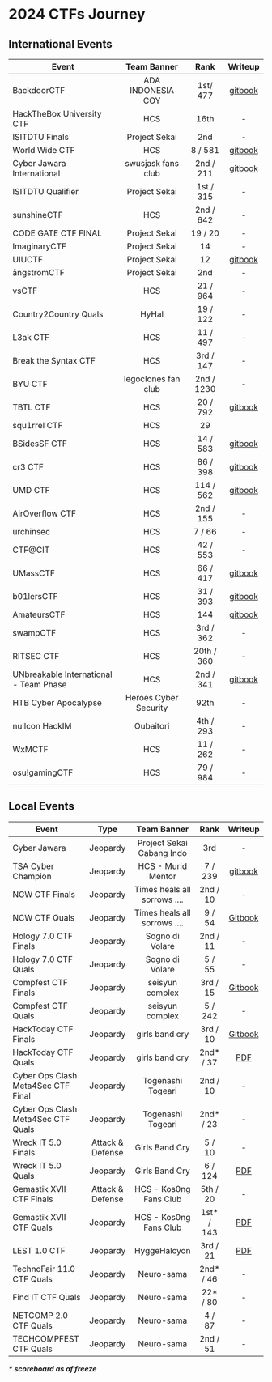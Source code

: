 # 2024 CTFs Journey

## International Events
| Event | Team Banner | Rank | Writeup |
| --- | :---: |  :---: | :---: |
| BackdoorCTF | ADA INDONESIA COY | 1st/ 477 | [gitbook](https://hyggehalcyon.gitbook.io/page/ctfs/2024/backdoorctf) | 
| HackTheBox University CTF | HCS | 16th | - | 
| ISITDTU Finals | Project Sekai | 2nd | - |
| World Wide CTF | HCS | 8 / 581 | [gitbook](https://hyggehalcyon.gitbook.io/page/ctfs/2024/world-wide-ctf) |
| Cyber Jawara International | swusjask fans club | 2nd / 211 | [gitbook](https://hyggehalcyon.gitbook.io/page/ctfs/2024/cyber-jawara-international) |
| ISITDTU Qualifier | Project Sekai | 1st / 315 | - |
| sunshineCTF | HCS | 2nd / 642 | - |
| CODE GATE CTF FINAL | Project Sekai | 19 / 20 | - |
| ImaginaryCTF | Project Sekai | 14 | - |
| UIUCTF | Project Sekai | 12 | [gitbook](https://hyggehalcyon.gitbook.io/page/ctfs/2024/uiuctf#pwnymalloc) |
| ångstromCTF | Project Sekai | 2nd | - |
| vsCTF | HCS | 21 / 964 | - |
| Country2Country Quals | HyHal | 19 / 122 | - |
| L3ak CTF | HCS | 11 / 497 | - |
| Break the Syntax CTF | HCS | 3rd / 147 | - |
| BYU CTF | legoclones fan club | 2nd / 1230 | - |
| TBTL CTF | HCS | 20 / 792 | [gitbook](https://hyggehalcyon.gitbook.io/page/ctfs/2024/tbtl-ctf) |
| squ1rrel CTF | HCS | 29 |  |
| BSidesSF CTF | HCS | 14 / 583 | [gitbook](https://hyggehalcyon.gitbook.io/page/ctfs/2024/bsidessf-ctf) |
| cr3 CTF | HCS | 86 / 398 | [gitbook](https://hyggehalcyon.gitbook.io/page/ctfs/2024/cr3-ctf) |
| UMD CTF | HCS | 114 / 562 | [gitbook](https://hyggehalcyon.gitbook.io/page/ctfs/2024/umd-ctf) |
| AirOverflow CTF | HCS | 2nd / 155 | - |
| urchinsec | HCS | 7 / 66 | - |
| CTF@CIT | HCS | 42 / 553 | - |
| UMassCTF | HCS | 66 / 417 | [gitbook](https://hyggehalcyon.gitbook.io/page/ctfs/2024/umassctf) |
| b01lersCTF | HCS | 31 / 393 | [gitbook](https://hyggehalcyon.gitbook.io/page/ctfs/2024/b01lers-ctf) |
| AmateursCTF | HCS | 144 | [gitbook](https://hyggehalcyon.gitbook.io/page/ctfs/2024/amateursctf) |
| swampCTF | HCS | 3rd / 362 | - |
| RITSEC CTF | HCS | 20th / 360 | - |
| UNbreakable International - Team Phase | HCS | 2nd / 341 | [gitbook](https://hyggehalcyon.gitbook.io/page/ctfs/2024/unbreakable-international-team-phase) |
| HTB Cyber Apocalypse | Heroes Cyber Security | 92th | - |
| nullcon HackIM | Oubaitori | 4th / 293 | - |
| WxMCTF | HCS | 11 / 262 | - |
| osu!gamingCTF | HCS | 79 / 984 | - | 
    
## Local Events
| Event | Type | Team Banner | Rank | Writeup |
| --- | :---: |  :---: |  :---: | :---: |
| Cyber Jawara | Jeopardy | Project Sekai Cabang Indo | 3rd | - |
| TSA Cyber Champion | Jeopardy | HCS - Murid Mentor | 7 / 239 | [gitbook](https://hyggehalcyon.gitbook.io/page/ctfs/2024/tsa-cyber-champion) |
| NCW CTF Finals | Jeopardy | Times heals all sorrows .... | 2nd / 10 | - |
| NCW CTF Quals | Jeopardy | Times heals all sorrows .... | 9 / 54 | [Gitbook](https://hyggehalcyon.gitbook.io/page/ctfs/2024/national-cyber-week-quals) |
| Hology 7.0 CTF Finals | Jeopardy | Sogno di Volare | 2nd / 11 | - |
| Hology 7.0 CTF Quals | Jeopardy | Sogno di Volare | 5 / 55 | - |
| Compfest CTF Finals | Jeopardy | seisyun complex | 3rd / 15 | [Gitbook](https://hyggehalcyon.gitbook.io/page/ctfs/2024/compfest-16-finals)  |
| Compfest CTF Quals | Jeopardy | seisyun complex | 5 / 242 | - |
| HackToday CTF Finals | Jeopardy | girls band cry | 3rd / 10 | [Gitbook](https://hyggehalcyon.gitbook.io/page/ctfs/2024/hacktoday-finals)  |
| HackToday CTF Quals | Jeopardy | girls band cry | 2nd* / 37 | [PDF](https://github.com/HyggeHalcyon/CTFs/blob/main/2024/HackToday/quals/WU_HackToday2024_girls_band_cry.pdf) |
| Cyber Ops Clash Meta4Sec CTF Final | Jeopardy | Togenashi Togeari | 2nd / 10 | - |
| Cyber Ops Clash Meta4Sec CTF Quals | Jeopardy | Togenashi Togeari | 2nd* / 23 | - |
| Wreck IT 5.0 Finals | Attack & Defense | Girls Band Cry | 5 / 10 | - |
| Wreck IT 5.0 Quals | Jeopardy | Girls Band Cry | 6 / 124 | [PDF](https://github.com/HyggeHalcyon/CTFs/blob/main/2024/WreckIT/Quals/GirlsBandCry_General.pdf) |
| Gemastik XVII CTF Finals | Attack & Defense | HCS - Kos0ng Fans Club | 5th / 20 | - |
| Gemastik XVII CTF Quals | Jeopardy | HCS - Kos0ng Fans Club | 1st* / 143 | [PDF](https://github.com/HyggeHalcyon/CTFs/blob/main/2024/GemastikCTF/Quals/GEMASTIK_QUALS_HCS-kos0ngFansClub.pdf) |
| LEST 1.0 CTF |  Jeopardy | HyggeHalcyon | 3rd / 21 | [PDF](https://github.com/HyggeHalcyon/CTFs/blob/main/2024/LEST/WU_LEST2024_HyggeHalcyon.pdf) |
| TechnoFair 11.0 CTF Quals |  Jeopardy | Neuro-sama | 2nd* / 46 | - |
| Find IT CTF Quals |  Jeopardy | Neuro-sama | 22* / 80 | - |
| NETCOMP 2.0 CTF Quals |  Jeopardy | Neuro-sama | 4 / 87 | - |
| TECHCOMPFEST CTF Quals |  Jeopardy | Neuro-sama | 2nd / 51 | - |

_***\* scoreboard as of freeze***_
